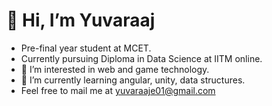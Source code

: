 # 👋 Hi, I’m Yuvaraaj
- Pre-final year student at MCET.
- Currently pursuing Diploma in Data Science at IITM online.
- 👀 I’m interested in web and game technology.
- 🌱 I’m currently learning angular, unity, data structures.
- Feel free to mail me at yuvaraaje01@gmail.com
